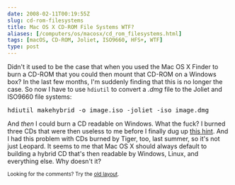 ```yaml
--- 
date: 2008-02-11T00:19:55Z
slug: cd-rom-filesystems
title: Mac OS X CD-ROM File Systems WTF?
aliases: [/computers/os/macosx/cd_rom_filesystems.html]
tags: [macOS, CD-ROM, Joliet, ISO9660, HFS+, WTF]
type: post
---
```


<p>Didn't it used to be the case that when you used the Mac OS X Finder to
burn a CD-ROM that you could then mount that CD-ROM on a Windows box? In the
last few months, I'm suddenly finding that this is no longer the case. So now
I have to use <code>hdiutil</code> to convert a <em>.dmg</em> file to the
Joliet and ISO9660 file systems:</p>

<pre>
hdiutil makehybrid -o image.iso -joliet -iso image.dmg
</pre>

<p>And <em>then</em> I could burn a CD readable on Windows. What the fuck? I
burned three CDs that were then useless to me before I finally dug
up <a href="http://www.macosxhints.com/article.php?query=dmg&amp;story=20050819185219196"
title="Mac OS X Hints: “DVD image manipulation via hdiutil”">this hint</a>.
And I had this problem with CDs burned by Tiger, too, last summer, so it's not
just Leopard. It seems to me that Mac OS X should always default to building a
hybrid CD that's then readable by Windows, Linux, and everything else. Why
doesn't it?</p>

<p class="past"><small>Looking for the comments? Try the <a rel="nofollow" href="//past.justatheory.com/computers/os/macosx/cd_rom_filesystems.html">old layout</a>.</small></p>


